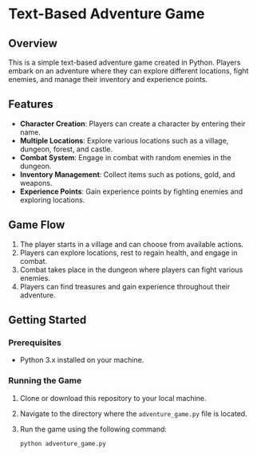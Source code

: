 # Text-Based Adventure Game

## Overview

This is a simple text-based adventure game created in Python. Players embark on an adventure where they can explore different locations, fight enemies, and manage their inventory and experience points.

## Features

- **Character Creation**: Players can create a character by entering their name.
- **Multiple Locations**: Explore various locations such as a village, dungeon, forest, and castle.
- **Combat System**: Engage in combat with random enemies in the dungeon.
- **Inventory Management**: Collect items such as potions, gold, and weapons.
- **Experience Points**: Gain experience points by fighting enemies and exploring locations.

## Game Flow

1. The player starts in a village and can choose from available actions.
2. Players can explore locations, rest to regain health, and engage in combat.
3. Combat takes place in the dungeon where players can fight various enemies.
4. Players can find treasures and gain experience throughout their adventure.

## Getting Started

### Prerequisites

- Python 3.x installed on your machine.

### Running the Game

1. Clone or download this repository to your local machine.
2. Navigate to the directory where the `adventure_game.py` file is located.
3. Run the game using the following command:

   ```bash
   python adventure_game.py
